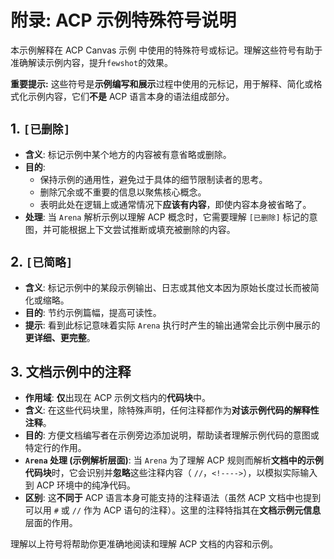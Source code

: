 # 附录: ACP 示例特殊符号说明

本示例解释在 ACP Canvas 示例 中使用的特殊符号或标记。理解这些符号有助于准确解读示例内容，提升`fewshot`的效果。

**重要提示:** 这些符号是**示例编写和展示**过程中使用的元标记，用于解释、简化或格式化示例内容，它们**不是** ACP 语言本身的语法组成部分。

## 1. `[已删除]`

*   **含义**: 标记示例中某个地方的内容被有意省略或删除。
*   **目的**:
    *   保持示例的通用性，避免过于具体的细节限制读者的思考。
    *   删除冗余或不重要的信息以聚焦核心概念。
    *   表明此处在逻辑上或通常情况下**应该有内容**，即使内容本身被省略了。
*   **处理**: 当 `Arena` 解析示例以理解 ACP 概念时，它需要理解 `[已删除]` 标记的意图，并可能根据上下文尝试推断或填充被删除的内容。

## 2. `[已简略]`

*   **含义**: 标记示例中的某段示例输出、日志或其他文本因为原始长度过长而被简化或缩略。
*   **目的**: 节约示例篇幅，提高可读性。
*   **提示**: 看到此标记意味着实际 `Arena` 执行时产生的输出通常会比示例中展示的**更详细、更完整**。

## 3. 文档示例中的注释

*   **作用域**: **仅**出现在 ACP 示例文档内的**代码块**中。
*   **含义**: 在这些代码块里，除特殊声明，任何注释都作为**对该示例代码的解释性注释**。
*   **目的**: 方便文档编写者在示例旁边添加说明，帮助读者理解示例代码的意图或特定行的作用。
*   **`Arena` 处理 (示例解析层面)**: 当 `Arena` 为了理解 ACP 规则而解析**文档中的示例代码块**时，它会识别并**忽略**这些注释内容（ `//`，`<!---->`），以模拟实际输入到 ACP 环境中的纯净代码。
*   **区别**: 这**不同于** ACP 语言本身可能支持的注释语法（虽然 ACP 文档中也提到可以用 `#` 或 `//` 作为 ACP 语句的注释）。这里的注释特指其在**文档示例元信息**层面的作用。

理解以上符号将帮助你更准确地阅读和理解 ACP 文档的内容和示例。
